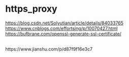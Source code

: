 # https_proxy

https://blog.csdn.net/Solyutian/article/details/84033765<br />
https://www.cnblogs.com/effortsing/p/10070427.html<br />
https://bufbrane.com/openssl-generate-ssl-certificate/<br />


<br />
https://www.jianshu.com/p/d87f9f16e3c7<br />
